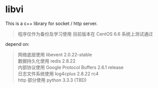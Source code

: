 # libvi
This is a c++ library for socket / http server.
<blockquote>
程序仅作为备份及学习使用
目前版本在 CentOS 6.6 系统上测试通过
</blockquote>

depend on:
<blockquote>
网络底层使用 libevent 2.0.22-stable <br/>
数据持久化使用 redis 2.8.22 <br/>
内部协议使用 Google Protocol Buffers 2.6.1 release <br/>
日志文件系统使用 log4cplus 2.8.22 rc4 <br/>
http 部分使用 python 3.3.3 (TBD)<br/>
</blockquote>
